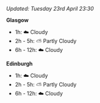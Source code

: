 *Updated: Tuesday 23rd April 23:30*

**Glasgow**

* 1h: :cloud: Cloudy
* 2h - 5h: :partly_sunny: Partly Cloudy
* 6h - 12h: :cloud: Cloudy

**Edinburgh**

* 1h: :cloud: Cloudy
* 2h - 5h: :partly_sunny: Partly Cloudy
* 6h - 12h: :cloud: Cloudy

